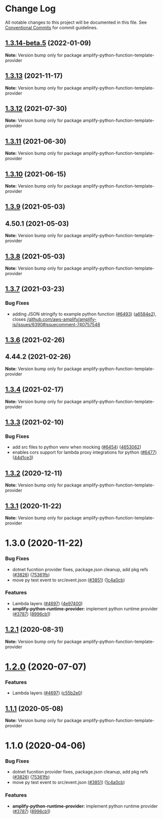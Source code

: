 # Change Log

All notable changes to this project will be documented in this file.
See [Conventional Commits](https://conventionalcommits.org) for commit guidelines.

## [1.3.14-beta.5](https://github.com/aws-amplify/amplify-cli/compare/amplify-python-function-template-provider@1.3.14-beta.3...amplify-python-function-template-provider@1.3.14-beta.5) (2022-01-09)

**Note:** Version bump only for package amplify-python-function-template-provider





## [1.3.13](https://github.com/aws-amplify/amplify-cli/compare/amplify-python-function-template-provider@1.3.12...amplify-python-function-template-provider@1.3.13) (2021-11-17)

**Note:** Version bump only for package amplify-python-function-template-provider





## [1.3.12](https://github.com/aws-amplify/amplify-cli/compare/amplify-python-function-template-provider@1.3.11...amplify-python-function-template-provider@1.3.12) (2021-07-30)

**Note:** Version bump only for package amplify-python-function-template-provider





## [1.3.11](https://github.com/aws-amplify/amplify-cli/compare/amplify-python-function-template-provider@1.3.10...amplify-python-function-template-provider@1.3.11) (2021-06-30)

**Note:** Version bump only for package amplify-python-function-template-provider





## [1.3.10](https://github.com/aws-amplify/amplify-cli/compare/amplify-python-function-template-provider@1.3.9...amplify-python-function-template-provider@1.3.10) (2021-06-15)

**Note:** Version bump only for package amplify-python-function-template-provider





## [1.3.9](https://github.com/aws-amplify/amplify-cli/compare/amplify-python-function-template-provider@1.3.7...amplify-python-function-template-provider@1.3.9) (2021-05-03)



## 4.50.1 (2021-05-03)

**Note:** Version bump only for package amplify-python-function-template-provider





## [1.3.8](https://github.com/aws-amplify/amplify-cli/compare/amplify-python-function-template-provider@1.3.7...amplify-python-function-template-provider@1.3.8) (2021-05-03)

**Note:** Version bump only for package amplify-python-function-template-provider





## [1.3.7](https://github.com/aws-amplify/amplify-cli/compare/amplify-python-function-template-provider@1.3.6...amplify-python-function-template-provider@1.3.7) (2021-03-23)


### Bug Fixes

* adding JSON stringify to example python function ([#6493](https://github.com/aws-amplify/amplify-cli/issues/6493)) ([a6584e2](https://github.com/aws-amplify/amplify-cli/commit/a6584e2920764be10108a799d93222e3c3397ef1)), closes [/github.com/aws-amplify/amplify-js/issues/6390#issuecomment-740757548](https://github.com//github.com/aws-amplify/amplify-js/issues/6390/issues/issuecomment-740757548)





## [1.3.6](https://github.com/aws-amplify/amplify-cli/compare/amplify-python-function-template-provider@1.3.4...amplify-python-function-template-provider@1.3.6) (2021-02-26)



## 4.44.2 (2021-02-26)

**Note:** Version bump only for package amplify-python-function-template-provider





## [1.3.4](https://github.com/aws-amplify/amplify-cli/compare/amplify-python-function-template-provider@1.3.3...amplify-python-function-template-provider@1.3.4) (2021-02-17)

**Note:** Version bump only for package amplify-python-function-template-provider





## [1.3.3](https://github.com/aws-amplify/amplify-cli/compare/amplify-python-function-template-provider@1.3.2...amplify-python-function-template-provider@1.3.3) (2021-02-10)


### Bug Fixes

* add src files to python venv when mocking ([#6454](https://github.com/aws-amplify/amplify-cli/issues/6454)) ([4653062](https://github.com/aws-amplify/amplify-cli/commit/465306278fd1d7452beab96a4b97ca53f3885664))
* enables cors support for lambda proxy integrations for python ([#6477](https://github.com/aws-amplify/amplify-cli/issues/6477)) ([44d1ce3](https://github.com/aws-amplify/amplify-cli/commit/44d1ce34786b6d1161d48332d7d026414a126c89))





## [1.3.2](https://github.com/aws-amplify/amplify-cli/compare/amplify-python-function-template-provider@1.3.1...amplify-python-function-template-provider@1.3.2) (2020-12-11)

**Note:** Version bump only for package amplify-python-function-template-provider





## [1.3.1](https://github.com/aws-amplify/amplify-cli/compare/amplify-python-function-template-provider@1.2.1...amplify-python-function-template-provider@1.3.1) (2020-11-22)

**Note:** Version bump only for package amplify-python-function-template-provider





# 1.3.0 (2020-11-22)


### Bug Fixes

* dotnet fucntion provider fixes, package.json cleanup, add pkg refs ([#3826](https://github.com/aws-amplify/amplify-cli/issues/3826)) ([75361fb](https://github.com/aws-amplify/amplify-cli/commit/75361fb266f15ba954a8b8e935874c74f66eb11a))
* move py test event to src/event.json ([#3851](https://github.com/aws-amplify/amplify-cli/issues/3851)) ([1c4a0cb](https://github.com/aws-amplify/amplify-cli/commit/1c4a0cb5022869fc6aa3c358e9a4c8935fec2b54))


### Features

* Lambda layers ([#4697](https://github.com/aws-amplify/amplify-cli/issues/4697)) ([4e97400](https://github.com/aws-amplify/amplify-cli/commit/4e974007d95c894ab4108a2dff8d5996e7e3ce25))
* **amplify-python-runtime-provider:** implement python runtime provider ([#3787](https://github.com/aws-amplify/amplify-cli/issues/3787)) ([8996cb1](https://github.com/aws-amplify/amplify-cli/commit/8996cb11015873f1236340680694188fd17c0f2e))





## [1.2.1](https://github.com/aws-amplify/amplify-cli/compare/amplify-python-function-template-provider@1.2.0...amplify-python-function-template-provider@1.2.1) (2020-08-31)

**Note:** Version bump only for package amplify-python-function-template-provider





# [1.2.0](https://github.com/aws-amplify/amplify-cli/compare/amplify-python-function-template-provider@1.1.1...amplify-python-function-template-provider@1.2.0) (2020-07-07)


### Features

* Lambda layers ([#4697](https://github.com/aws-amplify/amplify-cli/issues/4697)) ([c55b2e0](https://github.com/aws-amplify/amplify-cli/commit/c55b2e0c3377127aaf887591d7bc20d7240ef11d))





## [1.1.1](https://github.com/aws-amplify/amplify-cli/compare/amplify-python-function-template-provider@1.1.0...amplify-python-function-template-provider@1.1.1) (2020-05-08)

**Note:** Version bump only for package amplify-python-function-template-provider





# 1.1.0 (2020-04-06)


### Bug Fixes

* dotnet fucntion provider fixes, package.json cleanup, add pkg refs ([#3826](https://github.com/aws-amplify/amplify-cli/issues/3826)) ([75361fb](https://github.com/aws-amplify/amplify-cli/commit/75361fb266f15ba954a8b8e935874c74f66eb11a))
* move py test event to src/event.json ([#3851](https://github.com/aws-amplify/amplify-cli/issues/3851)) ([1c4a0cb](https://github.com/aws-amplify/amplify-cli/commit/1c4a0cb5022869fc6aa3c358e9a4c8935fec2b54))


### Features

* **amplify-python-runtime-provider:** implement python runtime provider ([#3787](https://github.com/aws-amplify/amplify-cli/issues/3787)) ([8996cb1](https://github.com/aws-amplify/amplify-cli/commit/8996cb11015873f1236340680694188fd17c0f2e))
